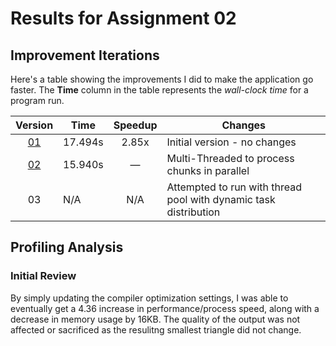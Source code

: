 # Results for Assignment 02

## Improvement Iterations

Here's a table showing the improvements I did to make the application go faster.  The **Time** column in the table represents the _wall-clock time_ for a program run.

| Version | Time | Speedup | Changes |
| :-----: | ---- | :-----: | ------- |
| [01](lychrel.cpp.orig) | 17.494s | 2.85x | Initial version - no changes |
| [02](lychrel_multi_threaded.cpp) | 15.940s | &mdash; | Multi-Threaded to process chunks in parallel |
| 03 | N/A | N/A | Attempted to run with thread pool with dynamic task distribution

## Profiling Analysis

### Initial Review

By simply updating the compiler optimization settings, I was able to eventually get a 4.36 increase in performance/process speed, along with a decrease in memory usage by 16KB. The quality of the output was not affected or sacrificed as the resulitng smallest triangle did not change.
